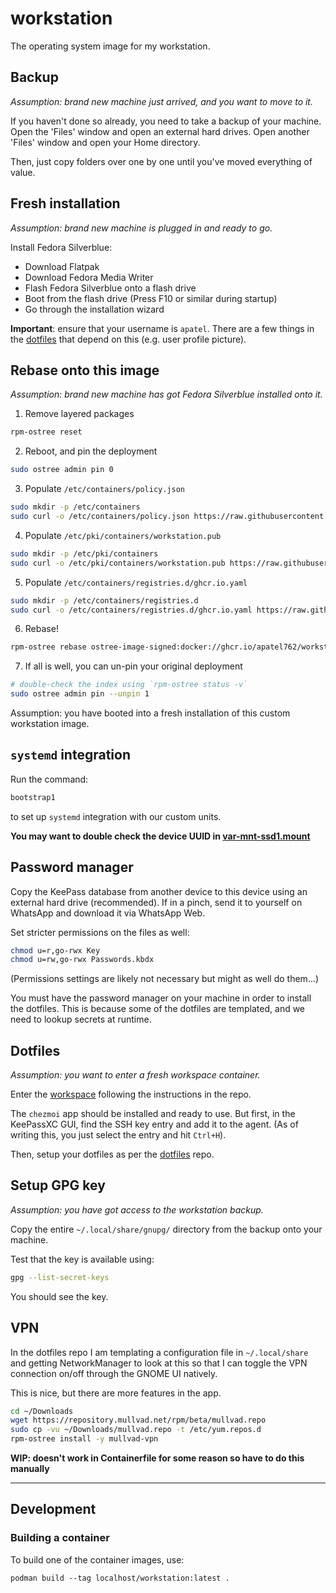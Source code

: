 # workstation

The operating system image for my workstation.

## Backup

*Assumption: brand new machine just arrived, and you want to move to it.*

If you haven't done so already, you need to take a backup of your machine. Open the 'Files' window and open an external hard drives. Open another 'Files' window and open your Home directory.

Then, just copy folders over one by one until you've moved everything of value.

## Fresh installation

*Assumption: brand new machine is plugged in and ready to go.*

Install Fedora Silverblue:

- Download Flatpak
- Download Fedora Media Writer
- Flash Fedora Silverblue onto a flash drive
- Boot from the flash drive (Press F10 or similar during startup)
- Go through the installation wizard

**Important**: ensure that your username is `apatel`. There are a few things in the [dotfiles](https://github.com/apatel762/dotfiles) that depend on this (e.g. user profile picture).

## Rebase onto this image

*Assumption: brand new machine has got Fedora Silverblue installed onto it.*

1. Remove layered packages

```bash
rpm-ostree reset
```

2. Reboot, and pin the deployment

```bash
sudo ostree admin pin 0
```

3. Populate `/etc/containers/policy.json`

```bash
sudo mkdir -p /etc/containers
sudo curl -o /etc/containers/policy.json https://raw.githubusercontent.com/apatel762/workstation/master/rootfs/etc/containers/policy.json
```

4. Populate `/etc/pki/containers/workstation.pub`

```bash
sudo mkdir -p /etc/pki/containers
sudo curl -o /etc/pki/containers/workstation.pub https://raw.githubusercontent.com/apatel762/workstation/master/rootfs/etc/pki/containers/workstation.pub
```

5. Populate `/etc/containers/registries.d/ghcr.io.yaml`

```bash
sudo mkdir -p /etc/containers/registries.d
sudo curl -o /etc/containers/registries.d/ghcr.io.yaml https://raw.githubusercontent.com/apatel762/workstation/master/rootfs/etc/containers/registries.d/ghcr.io.yaml
```

6. Rebase!

```bash
rpm-ostree rebase ostree-image-signed:docker://ghcr.io/apatel762/workstation:latest
```

7. If all is well, you can un-pin your original deployment

```bash
# double-check the index using `rpm-ostree status -v`
sudo ostree admin pin --unpin 1
```

Assumption: you have booted into a fresh installation of this custom workstation image.

## `systemd` integration

Run the command:

```bash
bootstrap1
```

to set up `systemd` integration with our custom units.

**You may want to double check the device UUID in [var-mnt-ssd1.mount](../rootfs/usr/etc/systemd/system/var-mnt-ssd1.mount)**

## Password manager

Copy the KeePass database from another device to this device using an external hard drive (recommended). If in a pinch, send it to yourself on WhatsApp and download it via WhatsApp Web.

Set stricter permissions on the files as well:

```bash
chmod u=r,go-rwx Key
chmod u=rw,go-rwx Passwords.kbdx
```

(Permissions settings are likely not necessary but might as well do them...)

You must have the password manager on your machine in order to install the dotfiles. This is because some of the dotfiles are templated, and we need to lookup secrets at runtime.

## Dotfiles

*Assumption: you want to enter a fresh workspace container.*

Enter the [workspace](https://github.com/apatel762/workspace) following the instructions in the repo.

The `chezmoi` app should be installed and ready to use. But first, in the KeePassXC GUI, find the SSH key entry and add it to the agent. (As of writing this, you just select the entry and hit `Ctrl+H`).

Then, setup your dotfiles as per the [dotfiles](https://github.com/apatel762/dotfiles) repo.

## Setup GPG key

*Assumption: you have got access to the workstation backup.*

Copy the entire `~/.local/share/gnupg/` directory from the backup onto your machine.

Test that the key is available using:

```bash
gpg --list-secret-keys
```

You should see the key.

## VPN

In the dotfiles repo I am templating a configuration file in `~/.local/share` and getting NetworkManager to look at this so that I can toggle the VPN connection on/off through the GNOME UI natively.

This is nice, but there are more features in the app.

```bash
cd ~/Downloads
wget https://repository.mullvad.net/rpm/beta/mullvad.repo
sudo cp -vu ~/Downloads/mullvad.repo -t /etc/yum.repos.d
rpm-ostree install -y mullvad-vpn
```

**WIP: doesn't work in Containerfile for some reason so have to do this manually**

---

## Development

### Building a container

To build one of the container images, use:

```
podman build --tag localhost/workstation:latest .
```

